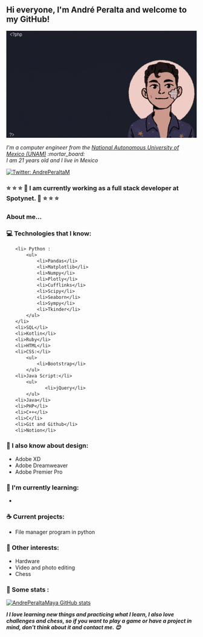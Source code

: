 <h2> Hi everyone, I'm André Peralta and welcome to my GitHub!</h2>

<img src="https://raw.githubusercontent.com/AndrePeraltaMaya/AndrePeraltaMaya/main/imageGif.gif" alt="Welcome!" />

<p><em>I'm a computer engineer from the <a href="https://www.unam.mx/"> National Autonomous University of Mexico (UNAM)</a>  :mortar_board:
<br> I am 21 years old and I live in Mexico </p></em>

[![Twitter: AndrePeraltaM](https://img.shields.io/twitter/follow/AndrePeraltaM?style=social)](https://twitter.com/AndrePeraltaM)

### :star: :star: :star: :briefcase: I am currently working as a full stack developer at Spotynet. :briefcase: :star: :star: :star: 

### About me...  


### :computer: Technologies that I know:


<ul>
  
    <li> Python :
        <ul>
            <li>Pandas</li>
            <li>Matplotlib</li> 
            <li>Numpy</li>     
            <li>Plotly</li>    
            <li>Cufflinks</li>    
            <li>Scipy</li>    
            <li>Seaborn</li>    
            <li>Sympy</li>
            <li>Tkinder</li>
        </ul>
    </li>
    <li>SQL</li>
    <li>Kotlin</li>
    <li>Ruby</li>    
    <li>HTML</li>
    <li>CSS:</li>
        <ul>
            <li>Bootstrap</li>
        </ul>
    <li>Java Script:</li>
        <ul>
               <li>jQuery</li>
        </ul>
    <li>Java</li>
    <li>PHP</li>
    <li>C++</li>
    <li>C</li>
    <li>Git and Github</li>
    <li>Notion</li>
</ul>           
      
### :art: I also know about design:
<ul>
    <li>Adobe XD</li>
    <li>Adobe Dreamweaver</li>
    <li>Adobe Premier Pro</li>
</ul>  
      



### :closed_book: I'm currently learning:
<ul>
    <li></li>
</ul> 


### :coffee: Current projects:
<ul>
    <li>File manager program in python</li>
</ul>

### :tada: Other interests:

<ul>
    <li>Hardware</li>
    <li>Video and photo editing</li>
    <li>Chess</li>
</ul>


### :floppy_disk: Some stats :
[![AndrePeraltaMaya GitHub stats](https://github-readme-stats.vercel.app/api?username=AndrePeraltaMaya)](https://github.com/AndrePeraltaMaya/github-readme-stats)


<em><b>I I love learning new things and practicing what I learn, I also love challenges and chess, so if you want to play a game or have a project in mind, don't think about it and contact me. :blush: </b></em>



